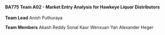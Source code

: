 #### BA775 Team A02 - Market Entry Analysis for Hawkeye Liquor Distributors
__Team Lead__
Anish Puthuraya

__Team Members__
Akash Reddy
Sonal Kaur
Wenxuan Yan
Alexander Heger
